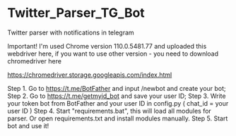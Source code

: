 # Twitter_Parser_TG_Bot
Twitter parser with notifications in telegram

Important! I'm used Chrome version 110.0.5481.77 and uploaded this webdriver here, if you want to use other version - you need to download chromedriver here

https://chromedriver.storage.googleapis.com/index.html

Step 1. Go to https://t.me/BotFather and input /newbot and create your bot;
Step 2. Go to https://t.me/getmyid_bot and save your user ID;
Step 3. Write your token bot from BotFather and your user ID in config.py ( chat_id = your user ID )
Step 4. Start "requirements.bat", this will load all modules for parser. Or open requirements.txt and install modules manually.
Step 5. Start bot and use it!
